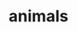 ---
pid: llp583
title: animals
location_transcription: pet store
coordinates: "[-75.170763756693, 39.960769097365]"
zipcode: '19120'
gen_neighborhood: North Philadelphia
neighborhood: Logan,Olney
outside_phl: 
age: '11'
age_range: 6-13
instagram: 
image_file_name: llp_583.jpg
proposal_transcription: Animals -
topic: Animals
topic_summary: '0'
type: Sculpture Statue
keywords_other: 
credit: Mario Afonte
image_labels: 
twitter: 
facebook: 
permalink: "/monuments/llp583/"
layout: item-page
---